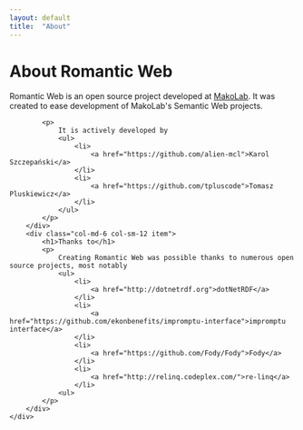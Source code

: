 ```yaml
---
layout: default
title:  "About"
---
```


<div class="row back">
    <div class="main">
        <div class="col-md-6 item">
            <h1>About Romantic Web</h1>
            <p>
                Romantic Web is an open source project developed at <a href="http://makolab.pl">MakoLab</a>. It was
                created to ease development of MakoLab's Semantic Web projects.
            </p>

            <p>
                It is actively developed by
                <ul>
                    <li>
                        <a href="https://github.com/alien-mcl">Karol Szczepański</a>
                    </li>
                    <li>
                        <a href="https://github.com/tpluscode">Tomasz Pluskiewicz</a>
                    </li>
                </ul>
            </p>
        </div>
        <div class="col-md-6 col-sm-12 item">
            <h1>Thanks to</h1>
            <p>
                Creating Romantic Web was possible thanks to numerous open source projects, most notably
                <ul>
                    <li>
                        <a href="http://dotnetrdf.org">dotNetRDF</a>
                    </li>
                    <li>
                        <a href="https://github.com/ekonbenefits/impromptu-interface">impromptu interface</a>
                    </li>
                    <li>
                        <a href="https://github.com/Fody/Fody">Fody</a>
                    </li>
                    <li>
                        <a href="http://relinq.codeplex.com/">re-linq</a>
                    </li>
                <ul>
            </p>
        </div>
    </div>
</div>
